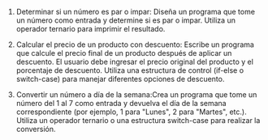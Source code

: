 1. Determinar si un número es par o impar: Diseña un programa que tome un número como entrada y determine si es par o impar. Utiliza un operador ternario para imprimir el resultado.


2. Calcular el precio de un producto con descuento: Escribe un programa que calcule el precio final de un producto después de aplicar un descuento. El usuario debe ingresar el precio original del producto y el porcentaje de descuento. Utiliza una estructura de control (if-else o switch-case) para manejar diferentes opciones de descuento.


3. Convertir un número a día de la semana:Crea un programa que tome un número del 1 al 7 como entrada y devuelva el día de la semana correspondiente (por ejemplo, 1 para "Lunes", 2 para "Martes", etc.). Utiliza un operador ternario o una estructura switch-case para realizar la conversión.